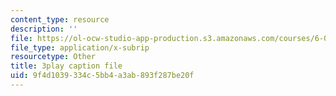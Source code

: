 ```yaml
---
content_type: resource
description: ''
file: https://ol-ocw-studio-app-production.s3.amazonaws.com/courses/6-006-introduction-to-algorithms-spring-2020/9f4d1039334c5bb4a3ab893f287be20f_yndgIDO0zQQ.vtt
file_type: application/x-subrip
resourcetype: Other
title: 3play caption file
uid: 9f4d1039-334c-5bb4-a3ab-893f287be20f
---
```

